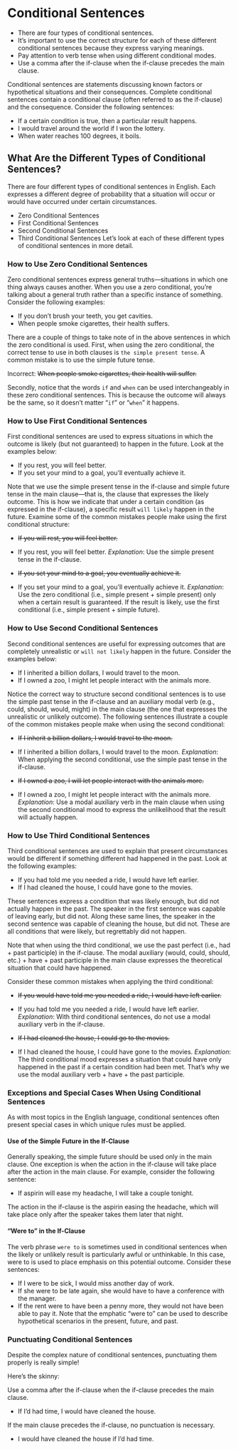 # Conditional Sentences
- There are four types of conditional sentences.
- It’s important to use the correct structure for each of these different conditional sentences because they express varying meanings.
- Pay attention to verb tense when using different conditional modes.
- Use a comma after the if-clause when the if-clause precedes the main clause.

Conditional sentences are statements discussing known factors or hypothetical situations and their consequences. Complete conditional sentences contain a conditional clause (often referred to as the if-clause) and the consequence. Consider the following sentences:
- If a certain condition is true, then a particular result happens.
- I would travel around the world if I won the lottery.
- When water reaches 100 degrees, it boils.

## What Are the Different Types of Conditional Sentences?
There are four different types of conditional sentences in English. Each expresses a different degree of probability that a situation will occur or would have occurred under certain circumstances.
- Zero Conditional Sentences
- First Conditional Sentences
- Second Conditional Sentences
- Third Conditional Sentences
Let’s look at each of these different types of conditional sentences in more detail.

### How to Use Zero Conditional Sentences
Zero conditional sentences express general truths—situations in which one thing always causes another. When you use a zero conditional, you’re talking about a general truth rather than a specific instance of something. Consider the following examples:
- If you don’t brush your teeth, you get cavities.
- When people smoke cigarettes, their health suffers.

There are a couple of things to take note of in the above sentences in which the zero conditional is used. First, when using the zero conditional, the correct tense to use in both clauses is `the simple present tense`. A common mistake is to use the simple future tense.

Incorrect: ~~When people smoke cigarettes, their health will suffer.~~

Secondly, notice that the words `if` and `when` can be used interchangeably in these zero conditional sentences. This is because the outcome will always be the same, so it doesn’t matter “`if`” or “`when`” it happens.

### How to Use First Conditional Sentences
First conditional sentences are used to express situations in which the outcome is likely (but not guaranteed) to happen in the future. Look at the examples below:
- If you rest, you will feel better.
- If you set your mind to a goal, you’ll eventually achieve it.

Note that we use the simple present tense in the if-clause and simple future tense in the main clause—that is, the clause that expresses the likely outcome. This is how we indicate that under a certain condition (as expressed in the if-clause), a specific result `will likely` happen in the future. 
Examine some of the common mistakes people make using the first conditional structure:
- ~~If you will rest, you will feel better.~~
- If you rest, you will feel better.
*Explanation*: Use the simple present tense in the if-clause.

- ~~If you set your mind to a goal, you eventually achieve  it.~~
- If you set your mind to a goal, you’ll eventually achieve  it.
*Explanation*: Use the zero conditional (i.e., simple present + simple present) only when a certain result is guaranteed. If the result is likely, use the first conditional (i.e., simple present + simple future).

### How to Use Second Conditional Sentences
Second conditional sentences are useful for expressing outcomes that are completely unrealistic or `will not likely` happen in the future. Consider the examples below:
- If I inherited a billion dollars, I would travel to the moon.
- If I owned a zoo, I might let people interact with the animals more.

Notice the correct way to structure second conditional sentences is to use the simple past tense in the if-clause and an auxiliary modal verb (e.g., could, should, would, might) in the main clause (the one that expresses the unrealistic or unlikely outcome). The following sentences illustrate a couple of the common mistakes people make when using the second conditional:

- ~~If I inherit  a billion dollars, I would travel to the moon.~~
- If I inherited  a billion dollars, I would travel to the moon.
*Explanation*: When applying the second conditional, use the simple past tense in the if-clause.

- ~~If I owned a zoo, I will let  people interact with the animals more.~~
- If I owned a zoo, I might let  people interact with the animals more.
*Explanation*: Use a modal auxiliary verb in the main clause when using the second conditional mood to express the unlikelihood that the result will actually happen.

### How to Use Third Conditional Sentences
Third conditional sentences are used to explain that present circumstances would be different if something different had happened in the past. Look at the following examples:
- If you had told me you needed a ride, I would have left earlier.
- If I had cleaned the house, I could have gone to the movies.

These sentences express a condition that was likely enough, but did not actually happen in the past. The speaker in the first sentence was capable of leaving early, but did not. Along these same lines, the speaker in the second sentence was capable of cleaning the house, but did not. These are all conditions that were likely, but regrettably did not happen.

Note that when using the third conditional, we use the past perfect (i.e., had + past participle) in the if-clause. The modal auxiliary (would, could, should, etc.) + have + past participle in the main clause expresses the theoretical situation that could have happened.

Consider these common mistakes when applying the third conditional:
- ~~If you would have told  me you needed a ride, I would have left earlier.~~
- If you had told  me you needed a ride, I would have left earlier.
*Explanation*: With third conditional sentences, do not use a modal auxiliary verb in the if-clause.

- ~~If I had cleaned the house, I could go  to the movies.~~
- If I had cleaned the house, I could have gone  to the movies.
*Explanation*: The third conditional mood expresses a situation that could have only happened in the past if a certain condition had been met. That’s why we use the modal auxiliary verb + have + the past participle.

### Exceptions and Special Cases When Using Conditional Sentences
As with most topics in the English language, conditional sentences often present special cases in which unique rules must be applied.

#### Use of the Simple Future in the If-Clause
Generally speaking, the simple future should be used only in the main clause. One exception is when the action in the if-clause will take place after the action in the main clause. For example, consider the following sentence:
- If aspirin will ease my headache, I will take a couple tonight.

The action in the if-clause is the aspirin easing the headache, which will take place only after the speaker takes them later that night.

#### “Were to” in the If-Clause
The verb phrase `were to` is sometimes used in conditional sentences when the likely or unlikely result is particularly awful or unthinkable. In this case, were to is used to place emphasis on this potential outcome. Consider these sentences:

- If I were to  be sick, I would miss another day of work.
- If she were to  be late again, she would have to have a conference with the manager.
- If the rent were to  have been a penny more, they would not have been able to pay it.
Note that the emphatic “were to” can be used to describe hypothetical scenarios in the present, future, and past.

### Punctuating Conditional Sentences
Despite the complex nature of conditional sentences, punctuating them properly is really simple!

Here’s the skinny:

Use a comma after the if-clause when the if-clause precedes the main clause.
- If I’d had time, I would have cleaned the house.

If the main clause precedes the if-clause, no punctuation is necessary.
- I would have cleaned the house if I’d had time.